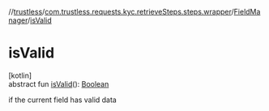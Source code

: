 //[trustless](../../../index.md)/[com.trustless.requests.kyc.retrieveSteps.steps.wrapper](../index.md)/[FieldManager](index.md)/[isValid](is-valid.md)

# isValid

[kotlin]\
abstract fun [isValid](is-valid.md)(): [Boolean](https://kotlinlang.org/api/latest/jvm/stdlib/kotlin/-boolean/index.html)

if the current field has valid data
